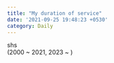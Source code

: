 ```yaml
---
title: "My duration of service"
date: '2021-09-25 19:48:23 +0530'
category: Daily
---
```

shs <br>(2000 ~ 2021, 2023 ~ )

